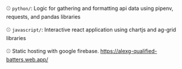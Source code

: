 ⚾ `python/`: Logic for gathering and formatting api data using pipenv, requests, and pandas libraries
<br/>
<br/>
⚾ `javascript/`: Interactive react application using chartjs and ag-grid libraries
<br/>
<br/>
⚾ Static hosting with google firebase. https://alexg-qualified-batters.web.app/